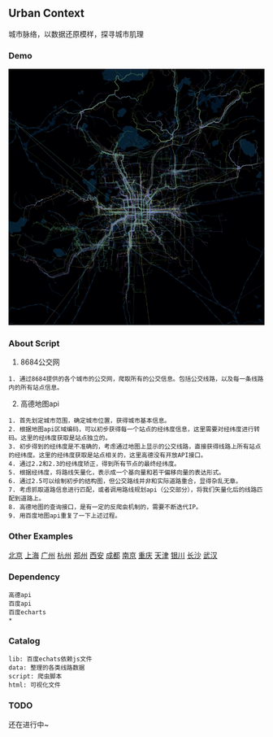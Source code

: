 ## Urban Context

城市脉络，以数据还原模样，探寻城市肌理

### Demo

![](./beijing.gif) 


### About Script

1. 8684公交网
```
1. 通过8684提供的各个城市的公交网，爬取所有的公交信息。包括公交线路，以及每一条线路内的所有站点信息。
```


2. 高德地图api

```
1. 首先划定城市范围，确定城市位置，获得城市基本信息。
2. 根据地图api区域编码，可以初步获得每一个站点的经纬度信息，这里需要对经纬度进行转码。这里的经纬度获取是站点独立的。
3. 初步得到的经纬度是不准确的，考虑通过地图上显示的公交线路，直接获得线路上所有站点的经纬度。这里的经纬度获取是站点相关的，这里高德没有开放API接口。
4. 通过2.2和2.3的经纬度矫正，得到所有节点的最终经纬度。
5. 根据经纬度，将路线矢量化，表示成一个基向量和若干偏移向量的表达形式。
6. 通过2.5可以绘制初步的结构图，但公交路线并非和实际道路重合，显得杂乱无章。
7. 考虑抓取道路信息进行匹配，或者调用路线规划api（公交部分），将我们矢量化后的线路匹配到道路上。
8. 高德地图的查询接口，是有一定的反爬虫机制的，需要不断迭代IP。
9. 用百度地图api重复了一下上述过程。
```

### Other Examples

[北京](https://96486d9b.github.io/Urban-Context/html/beijing.html) [上海](https://96486d9b.github.io/Urban-Context/html/shanghai.html) [广州](https://96486d9b.github.io/Urban-Context/html/guangzhou.html) [杭州](https://96486d9b.github.io/Urban-Context/html/hangzhou.html) [郑州](https://96486d9b.github.io/Urban-Context/html/zhengzhou.html) [西安](https://96486d9b.github.io/Urban-Context/html/xian.html) [成都](https://96486d9b.github.io/Urban-Context/html/chengdu.html) [南京](https://96486d9b.github.io/Urban-Context/html/nanjing.html) [重庆](https://96486d9b.github.io/Urban-Context/html/chongqing.html) [天津](https://96486d9b.github.io/Urban-Context/html/tianjin.html) [银川](https://96486d9b.github.io/Urban-Context/html/yinchuan.html) [长沙](https://96486d9b.github.io/Urban-Context/html/changsha.html) [武汉](https://96486d9b.github.io/Urban-Context/html/wuhan.html)

### Dependency

``` 
高德api
百度api
百度echarts
*
```

### Catalog

```
lib: 百度echats依赖js文件
data: 整理的各类线路数据
script: 爬虫脚本
html: 可视化文件
```

### TODO

还在进行中~
